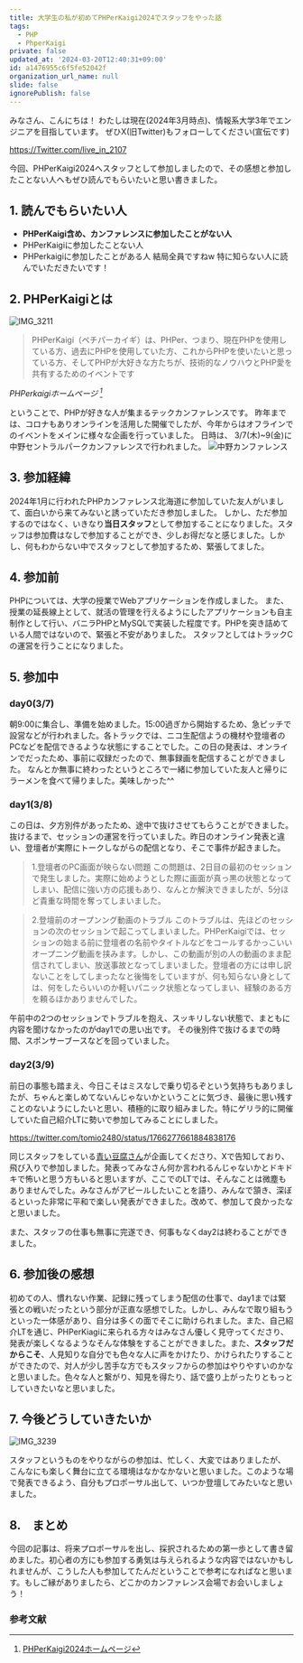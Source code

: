 ```yaml
---
title: 大学生の私が初めてPHPerKaigi2024でスタッフをやった話
tags:
  - PHP
  - PhperKaigi
private: false
updated_at: '2024-03-20T12:40:31+09:00'
id: a1476955c6f5fe52042f
organization_url_name: null
slide: false
ignorePublish: false
---
```


みなさん、こんにちは！
わたしは現在(2024年3月時点)、情報系大学3年でエンジニアを目指しています。
ぜひX(旧Twitter)もフォローしてください(宣伝です)

https://Twitter.com/live_in_2107

今回、PHPerKaigi2024へスタッフとして参加しましたので、その感想と参加したことない人へもぜひ読んでもらいたいと思い書きました。

## 1. 読んでもらいたい人
- **PHPerKaigi含め、カンファレンスに参加したことがない人**
- PHPerKaigiに参加したことない人
- PHPerkaigiに参加したことがある人
結局全員ですねw
特に知らない人に読んでいただきたいです！

## 2. PHPerKaigiとは

![IMG_3211](https://github.com/ShotaArima/qiita/assets/130956497/36fa51df-ae19-4b05-bd2d-bcd521636caf)

>PHPerKaigi（ペチパーカイギ）は、PHPer、つまり、現在PHPを使用している方、過去にPHPを使用していた方、これからPHPを使いたいと思っている方、そしてPHPが大好きな方たちが、技術的なノウハウとPHP愛を共有するためのイベントです 

*PHPerkaigiホームページ [^1]*  

ということで、PHPが好きな人が集まるテックカンファレンスです。
昨年までは、コロナもありオンラインを活用した開催でしたが、今年からはオフラインでのイベントをメインに様々な企画を行っていました。
日時は、 3/7(木)~9(金)に中野セントラルパークカンファレンスで行われました。
![中野カンファレンス](https://github.com/ShotaArima/qiita/assets/130956497/dcca73c8-95b1-4b1e-b80d-d00a430673a0)

## 3. 参加経緯
2024年1月に行われたPHPカンファレンス北海道に参加していた友人がいまして、面白いから来てみないと誘っていただき参加しました。
しかし、ただ参加するのではなく、いきなり**当日スタッフ**として参加することになりました。スタッフは参加費はなしで参加することができ、少しお得だなと感じました。しかし、何もわからない中でスタッフとして参加するため、緊張してました。

## 4. 参加前
PHPについては、大学の授業でWebアプリケーションを作成しました。
また、授業の延長線上として、就活の管理を行えるようにしたアプリケーションも自主制作として行い、バニラPHPとMySQLで実装した程度です。PHPを突き詰めている人間ではないので、緊張と不安がありました。
スタッフとしてはトラックCの運営を行うことになりました。


## 5. 参加中
### day0(3/7)
  朝9:00に集合し、準備を始めました。15:00過ぎから開始するため、急ピッチで設営などが行われました。各トラックでは、ニコ生配信ようの機材や登壇者のPCなどを配信できるような状態にすることでした。この日の発表は、オンラインでだったため、事前に収録だったので、無事録画を配信することができました。
  なんとか無事に終わったというところで一緒に参加していた友人と帰りにラーメンを食べて帰りました。美味しかった^^

### day1(3/8)
この日は、夕方別件があったため、途中で抜けさせてもらうことができました。
抜けるまで、セッションの運営を行っていました。昨日のオンライン発表と違い、登壇者が実際にトークしながらの配信となり、そこで事件が起きました。
>1.登壇者のPC画面が映らない問題
  この問題は、2日目の最初のセッションで発生しました。実際に始めようとした際に画面が真っ黒の状態となってしまい、配信に強い方の応援もあり、なんとか解決できましたが、5分ほど貴重な時間を奪ってしまいました。

>2.登壇前のオープンング動画のトラブル
  このトラブルは、先ほどのセッションの次のセッションで起こってしまいました。PHPerKaigiでは、セッションの始まる前に登壇者の名前やタイトルなどをコールするかっこいいオープニング動画を挟みます。しかし、この動画が別の人の動画のまま配信されてしまい、放送事故となってしまいました。登壇者の方には申し訳ないことをしてしまったなと後悔をしていますが、何も知らない身としては、何をしたらいいのか軽いパニック状態となってしまい、経験のある方を頼るほかありませんでした。


午前中の2つのセッションでトラブルを抱え、スッキリしない状態で、まともに内容を聞けなかったのがday1での思い出です。
その後別件で抜けるまでの時間、スポンサーブースなどを回っていました。
### day2(3/9)
前日の事態も踏まえ、今日こそはミスなしで乗り切るぞという気持ちもありましたが、ちゃんと楽しめてないんじゃないかということに気づき、最後に思い残すことのないようにしたいと思い、積極的に取り組みました。特にゲリラ的に開催していた自己紹介LTに勢いで参加してみることにしました。

https://twitter.com/tomio2480/status/1766277661884838176

同じスタッフをしている[青い豆腐さん](https://twitter.com/mana_w_0723)が企画してくださり、Xで告知しており、飛び入りで参加しました。発表ってみなさん何か言われるんじゃないかとドキドキで怖いと思う方もいると思いますが、ここでのLTでは、そんなことは微塵もありませんでした。みなさんがアピールしたいことを語り、みんなで頷き、深ぼるといった非常に平和で楽しい発表ができました。改めて、参加して良かったなと思いました。

また、スタッフの仕事も無事に完遂でき、何事もなくday2は終わることができました。

## 6. 参加後の感想
初めての人、慣れない作業、記録に残ってしまう配信の仕事で、day1までは緊張との戦いだったという部分が正直な感想でした。しかし、みんなで取り組もうといった一体感があり、自分は多くの面でそこに助けられました。また、自己紹介LTを通じ、PHPerKiagiに来られる方々はみなさん優しく見守ってくださり、発表が楽しくなるようなそんな体験をすることができました。また、**スタッフだからこそ**、人見知りな自分でも色々な人に声をかけたり、かけられたりすることができたので、対人が少し苦手な方でもスタッフからの参加はやりやすいのかなと思いました。色々な人と繋がり、知見を得たり、話で盛り上がったりともっとしていきたいなと思いました。

## 7. 今後どうしていきたいか

![IMG_3239](https://github.com/ShotaArima/qiita/assets/130956497/db939932-2723-41c6-b93d-b0a9abc8028d)

スタッフというものをやりながらの参加は、忙しく、大変ではありましたが、
こんなにも楽しく舞台に立てる環境はなかなかないと思いました。このような場で発表できるよう、自分もプロポーサル出して、いつか登壇してみたいなと思いました。

## 8.　まとめ
今回の記事は、将来プロポーサルを出し、採択されるための第一歩として書き留めました。初心者の方にも参加する勇気は与えられるような内容ではないかもしれませんが、こうした人も参加してたんだということで参考になればなと思います。もしご縁がありましたら、どこかのカンファレンス会場でお会いしましょう！


### 参考文献
[^1]: [PHPerKaigi2024ホームページ](https://phperkaigi.jp/2024/)
